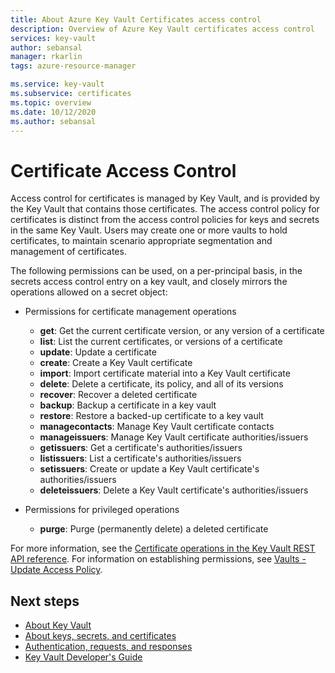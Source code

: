 ```yaml
---
title: About Azure Key Vault Certificates access control
description: Overview of Azure Key Vault certificates access control
services: key-vault
author: sebansal
manager: rkarlin
tags: azure-resource-manager

ms.service: key-vault
ms.subservice: certificates
ms.topic: overview
ms.date: 10/12/2020
ms.author: sebansal
---
```


# Certificate Access Control

 Access control for certificates is managed by Key Vault, and is provided by the Key Vault that contains those certificates. The access control policy for certificates is distinct from the access control policies for keys and secrets in the same Key Vault. Users may create one or more vaults to hold certificates, to maintain scenario appropriate segmentation and management of certificates.  

 The following permissions can be used, on a per-principal basis, in the secrets access control entry on a key vault, and closely mirrors the operations allowed on a secret object:  

- Permissions for certificate management operations
  - **get**: Get the current certificate version, or any version of a certificate
  - **list**: List the current certificates, or versions of a certificate  
  - **update**: Update a certificate
  - **create**: Create a Key Vault certificate
  - **import**: Import certificate material into a Key Vault certificate
  - **delete**: Delete a certificate, its policy, and all of its versions  
  - **recover**: Recover a deleted certificate
  - **backup**: Backup a certificate in a key vault
  - **restore**: Restore a backed-up certificate to a key vault
  - **managecontacts**: Manage Key Vault certificate contacts  
  - **manageissuers**: Manage Key Vault certificate authorities/issuers
  - **getissuers**: Get a certificate's authorities/issuers
  - **listissuers**: List a certificate's authorities/issuers  
  - **setissuers**: Create or update a Key Vault certificate's authorities/issuers  
  - **deleteissuers**: Delete a Key Vault certificate's authorities/issuers  
 
- Permissions for privileged operations
  - **purge**: Purge (permanently delete) a deleted certificate

For more information, see the [Certificate operations in the Key Vault REST API reference](/rest/api/keyvault). For information on establishing permissions, see [Vaults - Update Access Policy](/rest/api/keyvault/vaults/updateaccesspolicy).

## Next steps

- [About Key Vault](../general/overview.md)
- [About keys, secrets, and certificates](../general/about-keys-secrets-certificates.md)
- [Authentication, requests, and responses](../general/authentication-requests-and-responses.md)
- [Key Vault Developer's Guide](../general/developers-guide.md)
